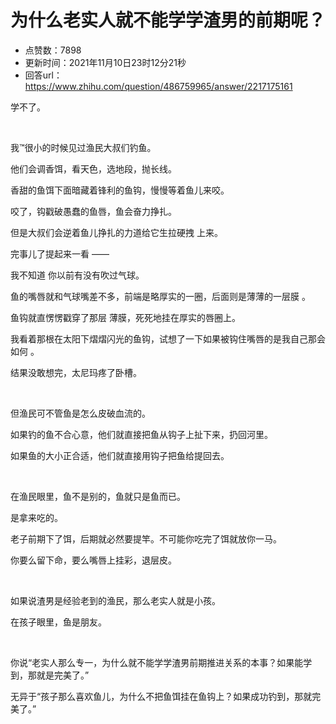 # 为什么老实人就不能学学渣男的前期呢？
- 点赞数：7898
- 更新时间：2021年11月10日23时12分21秒
- 回答url：https://www.zhihu.com/question/486759965/answer/2217175161
<body>
 <p data-pid="naksWBir">学不了。</p>
 <p class="ztext-empty-paragraph"><br></p>
 <p data-pid="f_dEuRiv">我™很小的时候见过渔民大叔们钓鱼。</p>
 <p data-pid="_PfJYoU9">他们会调香饵，看天色，选地段，抛长线。</p>
 <p data-pid="rauQYn__">香甜的鱼饵下面暗藏着锋利的鱼钩，慢慢等着鱼儿来咬。</p>
 <p data-pid="oo7SBnWA">咬了，钩戳破愚蠢的鱼唇，鱼会奋力挣扎。</p>
 <p data-pid="p-q2235b">但是大叔们会逆着鱼儿挣扎的力道给它生拉硬拽 上来。</p>
 <p data-pid="bV6E8fik">完事儿了提起来一看 ——</p>
 <p data-pid="pLdGQZk4">我不知道 你以前有没有吹过气球。</p>
 <p data-pid="hBPArCeV">鱼的嘴唇就和气球嘴差不多，前端是略厚实的一圈，后面则是薄薄的一层膜 。</p>
 <p data-pid="-sBkGA-5">鱼钩就直愣愣戳穿了那层 薄膜，死死地挂在厚实的唇圈上。</p>
 <p data-pid="yQnTjUv8">我看着那根在太阳下熠熠闪光的鱼钩，试想了一下如果被钩住嘴唇的是我自己那会如何 。</p>
 <p data-pid="wPv0txXI">结果没敢想完，太尼玛疼了卧槽。</p>
 <p class="ztext-empty-paragraph"><br></p>
 <p data-pid="sTXfNha-">但渔民可不管鱼是怎么皮破血流的。</p>
 <p data-pid="p5iexJEX">如果钓的鱼不合心意，他们就直接把鱼从钩子上扯下来，扔回河里。</p>
 <p data-pid="Ens7lj2E">如果鱼的大小正合适，他们就直接用钩子把鱼给提回去。</p>
 <p class="ztext-empty-paragraph"><br></p>
 <p data-pid="ZZis-Wei">在渔民眼里，鱼不是别的，鱼就只是鱼而已。</p>
 <p data-pid="rpeyqsGH">是拿来吃的。</p>
 <p data-pid="cwQKu_gb">老子前期下了饵，后期就必然要提竿。不可能你吃完了饵就放你一马。</p>
 <p data-pid="LYmKK3f8">你要么留下命，要么嘴唇上挂彩，退层皮。</p>
 <p class="ztext-empty-paragraph"><br></p>
 <p data-pid="YOGZsjWW">如果说渣男是经验老到的渔民，那么老实人就是小孩。</p>
 <p data-pid="PIFbjx3V">在孩子眼里，鱼是朋友。</p>
 <p class="ztext-empty-paragraph"><br></p>
 <p data-pid="aU4UjXvj">你说“老实人那么专一，为什么就不能学学渣男前期推进关系的本事？如果能学到，那就是完美了。”</p>
 <p data-pid="YxUof3l7">无异于“孩子那么喜欢鱼儿，为什么不把鱼饵挂在鱼钩上？如果成功钓到，那就完美了。”</p>
</body>